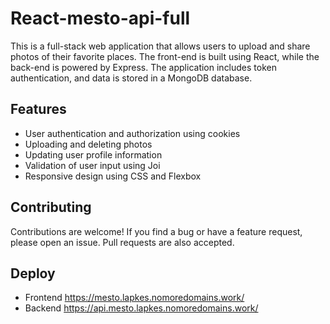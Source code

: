 # React-mesto-api-full

This is a full-stack web application that allows users to upload and share photos of their favorite places. The front-end is built using React, while the back-end is powered by Express. The application includes token authentication, and data is stored in a MongoDB database.

## Features

- User authentication and authorization using cookies
- Uploading and deleting photos
- Updating user profile information
- Validation of user input using Joi
- Responsive design using CSS and Flexbox

## Contributing

Contributions are welcome! If you find a bug or have a feature request, please open an issue. Pull requests are also accepted.

## Deploy

- Frontend https://mesto.lapkes.nomoredomains.work/
- Backend https://api.mesto.lapkes.nomoredomains.work/
